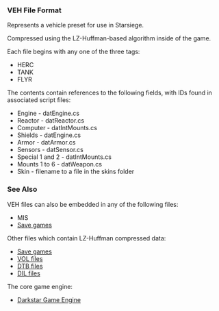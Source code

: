 ### VEH File Format

Represents a vehicle preset for use in Starsiege.

Compressed using the LZ-Huffman-based algorithm inside of the game.

Each file begins with any one of the three tags:
* HERC
* TANK
* FLYR

The contents contain references to the following fields, with IDs found in associated script files:
* Engine - datEngine.cs
* Reactor - datReactor.cs
* Computer - datIntMounts.cs
* Shields - datEngine.cs
* Armor - datArmor.cs
* Sensors - datSensor.cs
* Special 1 and 2 - datIntMounts.cs
* Mounts 1 to 6 - datWeapon.cs
* Skin - filename to a file in the skins folder

### See Also

VEH files can also be embedded in any of the following files:
* MIS
* [Save games](Starsiege%20save%20games)

Other files which contain LZ-Huffman compressed data:
* [Save games](/siege-modules/content/siege-content-3space/src/Starsiege%20save%20games.md)
* [VOL files](/siege-modules/content/siege-content-3space/src/VOL.md)
* [DTB files](DTB.md)
* [DIL files](DIL.md)

The core game engine:
* [Darkstar Game Engine](/siege-modules/extension/siege-extension-3space/src/darkstar.md)